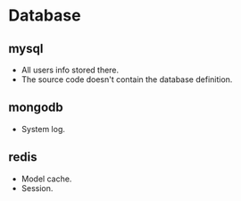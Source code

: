 # Database

## mysql

- All users info stored there.
- The source code doesn't contain the database definition.

## mongodb

- System log.

## redis

- Model cache.
- Session.
